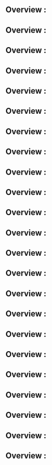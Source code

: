 ## Overview :
## Overview :
## Overview :
## Overview :
## Overview :
## Overview :
## Overview :
## Overview :
## Overview :
## Overview :
## Overview :
## Overview :
## Overview :
## Overview :
## Overview :
## Overview :
## Overview :
## Overview :
## Overview :
## Overview :
## Overview :
## Overview :
## Overview :
